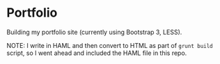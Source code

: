 # Portfolio
Building my portfolio site (currently using Bootstrap 3, LESS).

NOTE: I write in HAML and then convert to HTML as part of `grunt build` script, so I went ahead and included the HAML file in this repo.



